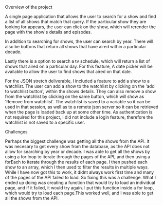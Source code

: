 Overview of the project

A single page application that allows the user to search for a show and find a list of all shows that match that query. If the particular show they are looking for appears, the user can click on the show, which will rerender the page with the show's details and episodes.

In addition to searching for shows, the user can search by year. There will also be buttons that return all shows that have aired within a particular decade.

Lastly there is a option to search a tv schedule, which will return a list of shows that aired on a particular day. For this feature, A date picker will be available to allow the user to find shows that aired on that date.

For the JSON stretch deliverable, I included a feature to add a show to a watchlist. The user can add a show to the watchlist by clicking on the 'add to watchlist button', within the shows details. They can also remove a show from the watchlist by clicking on the same button, which will show as 'Remove from watchlist'. The watchlist is saved to a variable so it can be used in that session, as well as to a remote json server so it can be retrieved when the page is loaded back up at some other time. As authentication is not required for this project, I did not include a login feature, therefore the watchlist is not saved to a specific user.

Challenges

Perhaps the biggest challenge was getting all the shows from the API. It was necesary to get every show from the database, as the API does not allow for searching by year or decade. I was able to get all the shows by using a for loop to iterate through the pages of the API, and then using a forEach to iterate through the results of each page. I then pushed each show to an array, which I then used to filter the results in multiple ways. While I have now got this to work, it didnt always work first time and many of the pages of the API failed to load. So fixing this was a challenge. What I ended up doing was creating a function that would try to load an individual page, and if it failed, it would try again. I put this function inside a for loop, which would try to load each page.This worked well, and I was able to get all the shows from the API.
